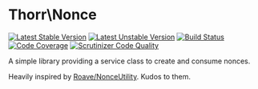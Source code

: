 Thorr\Nonce
===

[![Latest Stable Version](https://poser.pugx.org/stefanotorresi/thorr-nonce/v/stable.png)](https://packagist.org/packages/stefanotorresi/thorr-nonce)
[![Latest Unstable Version](https://poser.pugx.org/stefanotorresi/thorr-nonce/v/unstable.png)](https://packagist.org/packages/stefanotorresi/thorr-nonce)
[![Build Status](https://travis-ci.org/stefanotorresi/thorr-nonce.png?branch=master)](https://travis-ci.org/stefanotorresi/thorr-nonce)
[![Code Coverage](https://scrutinizer-ci.com/g/stefanotorresi/thorr-nonce/badges/coverage.png?b=master)](https://scrutinizer-ci.com/g/stefanotorresi/thorr-nonce/?branch=master)
[![Scrutinizer Code Quality](https://scrutinizer-ci.com/g/stefanotorresi/thorr-nonce/badges/quality-score.png?b=master)](https://scrutinizer-ci.com/g/stefanotorresi/thorr-nonce/?branch=master)

A simple library providing a service class to create and consume nonces.

Heavily inspired by [Roave/NonceUtility]. Kudos to them.

[Roave/NonceUtility]: https://github.com/Roave/NonceUtility
